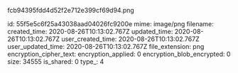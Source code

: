 fcb94395fdd4d52f2e712e399cf69d94.png

id: 55f5e5c6f25a43038aad04026fc9200e
mime: image/png
filename: 
created_time: 2020-08-26T10:13:02.767Z
updated_time: 2020-08-26T10:13:02.767Z
user_created_time: 2020-08-26T10:13:02.767Z
user_updated_time: 2020-08-26T10:13:02.767Z
file_extension: png
encryption_cipher_text: 
encryption_applied: 0
encryption_blob_encrypted: 0
size: 34555
is_shared: 0
type_: 4